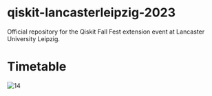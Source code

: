 # qiskit-lancasterleipzig-2023
Official repository for the Qiskit Fall Fest extension event at Lancaster University Leipzig.

# Timetable

![14](https://github.com/RedHatParichay/qiskit-lancasterleipzig-2023/assets/115642529/6f9d2d90-5c8e-4330-82fc-4faaa1922867)


